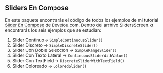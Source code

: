 
## Sliders En Compose  

En este paquete encontrarás el código de todos los ejemplos de mi tutorial [Slider En Compose](https://www.develou.com/slider-en-compose/) de Develou.com.
Dentro del archivo SlidersScreen.kt encontrarás los seis ejemplos que se estudian:  

1. Slider Continuo-> `SimpleContinuousSlider()`
2. Slider Discreto -> `SimpleDiscreteSlider()`
3. Slider Con Doble Selección -> `SimpleRangeSlider()`
4. Slider Con Texto Lateral -> `ContinuousSliderWithValue()`
5. Slider Con TextField -> `DiscreteSliderWithTextField()`
6. Slider Coloreado -> `ColoredSlider()`
